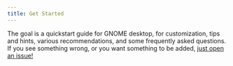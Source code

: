 ```yaml
---
title: Get Started
---
```


The goal is a quickstart guide for GNOME desktop, for customization, tips and hints, various recommendations, and some frequently asked questions. If you
see something wrong, or you want something to be added,
[just open an issue!](https://github.com/alex285/myGNOME/issues/)

